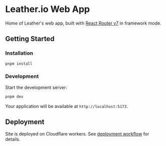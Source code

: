 # Leather.io Web App

Home of Leather's web app, built with [React Router v7](https://reactrouter.com/) in framework mode.

## Getting Started

### Installation

```bash
pnpm install
```

### Development

Start the development server:

```bash
pnpm dev
```

Your application will be available at `http://localhost:5173`.

## Deployment

Site is deployed on Cloudflare workers. See [deployment workflow](../../../.github/workflows/deploy-web.yml) for details.
